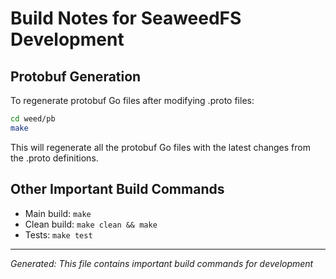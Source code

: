 # Build Notes for SeaweedFS Development

## Protobuf Generation

To regenerate protobuf Go files after modifying .proto files:

```bash
cd weed/pb
make
```

This will regenerate all the protobuf Go files with the latest changes from the .proto definitions.

## Other Important Build Commands

- Main build: `make`
- Clean build: `make clean && make`
- Tests: `make test`

---
*Generated: This file contains important build commands for development*
